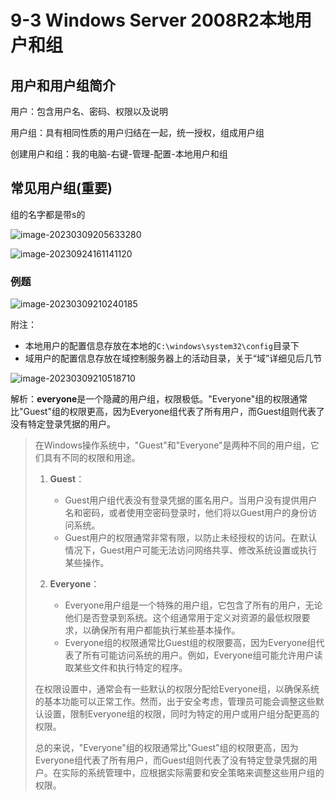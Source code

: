 # 9-3 Windows Server 2008R2本地用户和组

## 用户和用户组简介

用户：包含用户名、密码、权限以及说明

用户组：具有相同性质的用户归结在一起，统一授权，组成用户组

创建用户和组：我的电脑-右键-管理-配置-本地用户和组

## 常见用户组(重要)

组的名字都是带s的

![image-20230309205633280](https://img.yatjay.top/md/image-20230309205633280.png)

![image-20230924161141120](https://img.yatjay.top/md/image-20230924161141120.png)

### 例题

![image-20230309210240185](https://img.yatjay.top/md/image-20230309210240185.png)

附注：

- 本地用户的配置信息存放在本地的`C:\windows\system32\config`目录下
- 域用户的配置信息存放在域控制服务器上的活动目录，关于“域”详细见后几节

![image-20230309210518710](https://img.yatjay.top/md/image-20230309210518710.png)

解析：**everyone**是一个隐藏的用户组，权限极低。"Everyone"组的权限通常比"Guest"组的权限更高，因为Everyone组代表了所有用户，而Guest组则代表了没有特定登录凭据的用户。

> 在Windows操作系统中，"Guest"和"Everyone"是两种不同的用户组，它们具有不同的权限和用途。
>
> 1. **Guest**：
>    - Guest用户组代表没有登录凭据的匿名用户。当用户没有提供用户名和密码，或者使用空密码登录时，他们将以Guest用户的身份访问系统。
>    - Guest用户的权限通常非常有限，以防止未经授权的访问。在默认情况下，Guest用户可能无法访问网络共享、修改系统设置或执行某些操作。
>
> 2. **Everyone**：
>    - Everyone用户组是一个特殊的用户组，它包含了所有的用户，无论他们是否登录到系统。这个组通常用于定义对资源的最低权限要求，以确保所有用户都能执行某些基本操作。
>    - Everyone组的权限通常比Guest组的权限要高，因为Everyone组代表了所有可能访问系统的用户。例如，Everyone组可能允许用户读取某些文件和执行特定的程序。
>
> 在权限设置中，通常会有一些默认的权限分配给Everyone组，以确保系统的基本功能可以正常工作。然而，出于安全考虑，管理员可能会调整这些默认设置，限制Everyone组的权限，同时为特定的用户或用户组分配更高的权限。
>
> 总的来说，"Everyone"组的权限通常比"Guest"组的权限更高，因为Everyone组代表了所有用户，而Guest组则代表了没有特定登录凭据的用户。在实际的系统管理中，应根据实际需要和安全策略来调整这些用户组的权限。